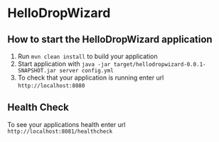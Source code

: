 # HelloDropWizard

How to start the HelloDropWizard application
---

1. Run `mvn clean install` to build your application
1. Start application with `java -jar target/hellodropwizard-0.0.1-SNAPSHOT.jar server config.yml`
1. To check that your application is running enter url `http://localhost:8080`

Health Check
---

To see your applications health enter url `http://localhost:8081/healthcheck`
